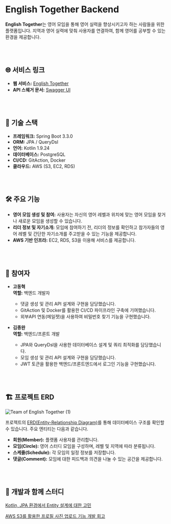 # English Together Backend

**English Together**는 영어 모임을 통해 영어 실력을 향상시키고자 하는 사람들을 위한 플랫폼입니다. 지역과 영어 실력에 맞춰 사용자를 연결하여, 함께 영어를 공부할 수 있는 환경을 제공합니다.

<br><br>

## 🌐 **서비스 링크**

- **웹 서비스:** [English Together](https://www.english-together.shop/)
- **API 스웨거 문서:** [Swagger UI](https://api.english-together.shop/swagger-ui/index.html)

<br><br>

## 🔧 **기술 스택**

- **프레임워크:** Spring Boot 3.3.0
- **ORM:** JPA / QueryDsl
- **언어:** Kotlin 1.9.24
- **데이터베이스:** PostgreSQL
- **CI/CD:** GitAction, Docker
- **클라우드:** AWS (S3, EC2, RDS)

<br><br>

## 🛠️ **주요 기능**

- **영어 모임 생성 및 참여:** 사용자는 자신의 영어 레벨과 위치에 맞는 영어 모임을 찾거나 새로운 모임을 생성할 수 있습니다.
- **리더 정보 및 자기소개:** 모임에 참여하기 전, 리더의 정보를 확인하고 참가자들의 영어 레벨 및 간단한 자기소개를 주고받을 수 있는 기능을 제공합니다.
- **AWS 기반 인프라:** EC2, RDS, S3을 이용해 서비스를 제공합니다.

<br><br>

## 👥 **참여자**

- **고동혁**  
  **역할:** 백엔드 개발자  
  - 댓글 생성 및 관리 API 설계와 구현을 담당했습니다.  
  - GitAction 및 Docker를 활용한 CI/CD 파이프라인 구축에 기여했습니다.
  - 외부API 연동(메일젯)을 사용하여 비밀번호 찾기 기능을 구현했습니다.

- **김종완**  
  **역할:** 백엔드/프론트 개발
  - JPA와 QueryDsl을 사용한 데이터베이스 설계 및 쿼리 최적화를 담당했습니다.
  - 모임 생성 및 관리 API 설계와 구현을 담당했습니다.  
  - JWT 토큰을 활용한 백엔드/프론트엔드에서 로그인 기능을 구현했습니다.

  <br><br>

## 🏗️ **프로젝트 ERD**
![Team of English Together (1)](https://github.com/user-attachments/assets/f73c8f55-2210-4c8e-b009-f3db3222f475)

프로젝트의 [ERD(Entity-Relationship Diagram)](https://www.erdcloud.com/d/jzyEvDZbEjwrWNdth)를 통해 데이터베이스 구조를 확인할 수 있습니다. 주요 엔티티는 다음과 같습니다.

- **회원(Member):** 플랫폼 사용자를 관리합니다.
- **모임(Circle):** 영어 스터디 모임을 구성하며, 레벨 및 지역에 따라 분류됩니다.
- **스케줄(Schedule):** 각 모임의 일정 정보를 저장합니다.
- **댓글(Comment):** 모임에 대한 피드백과 의견을 나눌 수 있는 공간을 제공합니다.

<br><br>

## 🧐 **개발과 함께 스터디**

[Kotlin, JPA 환경에서 Entity 설계에 대한 고민](https://fun-coding-study.tistory.com/404)

[AWS S3를 활용한 프로필 사진 업로드 기능 개발 회고](https://fun-coding-study.tistory.com/405)
